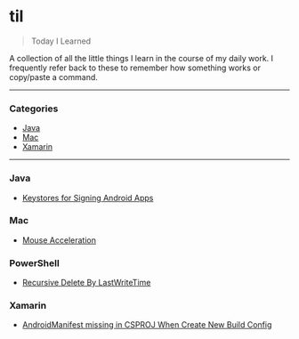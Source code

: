 # til

> Today I Learned

A collection of all the little things I learn in the course of my daily work.  I frequently refer back to these to remember how something works or copy/paste a command.

---

### Categories

* [Java](#java)
* [Mac](#mac)
* [Xamarin](#xamarin)

---

### Java

- [Keystores for Signing Android Apps](java/keystore-for-signing-android-apps.md)

### Mac

- [Mouse Acceleration](mac/mouse-acceleration.md)

### PowerShell

- [Recursive Delete By LastWriteTime](powershell/recursive-delete-by-lastwritetime.md)

### Xamarin

- [AndroidManifest missing in CSPROJ When Create New Build Config](xamarin/androidmanifest-missing-after-new-build-config.md)

